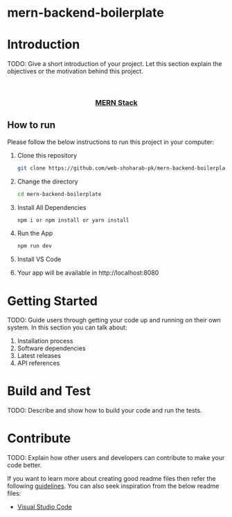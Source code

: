 # mern-backend-boilerplate
# Introduction 
TODO: Give a short introduction of your project. Let this section explain the objectives or the motivation behind this project. 

<!-- PROJECT Title -->
<br />
<p align="center">
  <h3 align="center"><a href="https://www.facebook.com/web.shoharabpk/" target="_blank">MERN Stack</a></h3>

<!-- TABLE OF CONTENTS -->
 

<!-- HOW TO RUN -->

## How to run

Please follow the below instructions to run this project in your computer:

1. Clone this repository
   ```sh
   git clone https://github.com/web-shoharab-pk/mern-backend-boilerplate.git
   ```

2. Change the directory
   ```sh
   cd mern-backend-boilerplate
   ```
3. Install All Dependencies
   ```sh
   npm i or npm install or yarn install
   ```
 
4. Run the App
   ```sh
   npm run dev
   ```
5. Install VS Code 
6. Your app will be available in http://localhost:8080

# Getting Started
TODO: Guide users through getting your code up and running on their own system. In this section you can talk about:
1.	Installation process
2.	Software dependencies
3.	Latest releases
4.	API references

# Build and Test
TODO: Describe and show how to build your code and run the tests. 

# Contribute
TODO: Explain how other users and developers can contribute to make your code better. 

If you want to learn more about creating good readme files then refer the following [guidelines](https://docs.microsoft.com/en-us/azure/devops/repos/git/create-a-readme?view=azure-devops). You can also seek inspiration from the below readme files:
 
- [Visual Studio Code](https://github.com/Microsoft/vscode) 